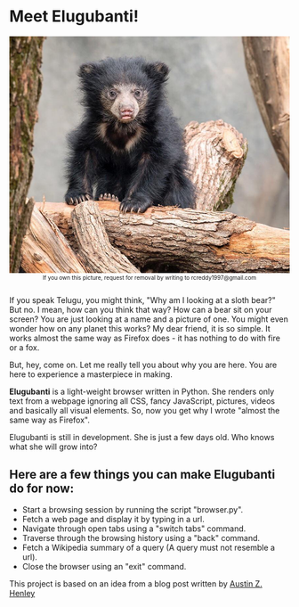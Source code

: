 <h1>Meet Elugubanti!</h1>
<div align="center" style="font-size:10px">
<img src = "nother.jpg"><br>
If you own this picture, request for removal by writing to rcreddy1997@gmail.com
<br>
<br>
</div>
<p>If you speak Telugu, you might think, "Why am I looking at a sloth bear?" But no. I mean, how can you think that way? How can a bear sit on your screen? You are just looking at a name and a picture of one. You might even wonder how on any planet this works? My dear friend, it is so simple. It works almost the same way as Firefox does - it has nothing to do with fire or a fox.</p>

<p>But, hey, come on. Let me really tell you about why you are here. You are here to experience a masterpiece in making.</p> 

<p><b>Elugubanti</b> is a light-weight browser written in Python. She renders only text from a webpage ignoring all CSS, fancy JavaScript, pictures, videos and basically all visual elements. So, now you get why I wrote "almost the same way as Firefox". </p>

<p>Elugubanti is still in development. She is just a few days old. Who knows what she will grow into?</p>  
<h2>Here are a few things you can make Elugubanti do for now:</h2>
<ul>
<li> Start a browsing session by running the script "browser.py".</li>
<li> Fetch a web page and display it by typing in a url.</li>
<li> Navigate through open tabs using a "switch tabs" command.</li>
<li> Traverse through the browsing history using a "back" command.</li>
<li> Fetch a Wikipedia summary of a query (A query must not resemble a url).</li>
<li> Close the browser using an "exit" command.</li>
</ul>

<footer>This project is based on an idea from a blog post written by <a href="http://web.eecs.utk.edu/~azh/blog/morechallengingprojects.html"> Austin Z. Henley</footer>
